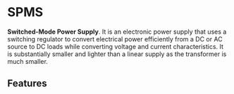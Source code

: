 # SPMS

**Switched-Mode Power Supply**. It is an electronic power supply that uses a switching regulator to convert electrical power efficiently from a DC or AC source to DC loads while converting voltage and current characteristics. It is substantially smaller and lighter than a linear supply as the transformer is much smaller.

## Features
